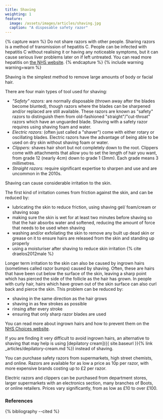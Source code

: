 ```yaml
---
title: Shaving
weighting: 1
feature:
  image: /assets/images/articles/shaving.jpg
  caption: "A disposable safety razor"
---
```


{% capture warn %}
Do not share razors with other people. Sharing razors is a method of transmission of hepatitis C. People can be infected with hepatitis C without realising it or having any noticeable symptoms, but it can cause serious liver problems later on if left untreated. You can read more hepatitis on [the NHS website](http://www.nhs.uk/conditions/hepatitis-c/Pages/Introduction.aspx).
{% endcapture %}
{% include warning warning=warn %}

Shaving is the simplest method to remove large amounts of body or facial hair.

There are four main types of tool used for shaving:

- *"Safety" razors:* are normally disposable (thrown away after the blades become blunted), though razors where the blades can be sharpened and/or replaced are still available. These razors are known as "safety" razors to distinguish them from old-fashioned "straight"/"cut-throat" razors which have an unguarded blade. Shaving with a safety razor requires using shaving foam and water.
- *Electric razors:* (often just called a "shaver") come with either rotary or oscillating blades. Electric razors have the advantage of being able to be used on dry skin without shaving foam or water.
- *Clippers:* shaves hair short but not completely down to the root. Clippers come with attachments that allow you to set the length of hair you want, from grade 12 (nearly 4cm) down to grade 1 (3mm). Each grade means 3 millimetres.
- *Straight razors:* require significant expertise to sharpen and use and are uncommon in the 2010s.

Shaving can cause considerable irritation to the skin. 

The first kind of irritation comes from friction against the skin, and can be reduced by:

- lubricating the skin to reduce friction, using shaving gel/ foam/cream or shaving soap
- making sure the skin is wet for at least two minutes before shaving so that the hair absorbs water and softened, reducing the amount of force that needs to be used when shaving
- washing and/or exfoliating the skin to remove any built up dead skin or grease on it to ensure hairs are released from the skin and standing up properly
- using a moisturiser after shaving to reduce skin irritation {% cite draelos2012male %}

Longer term irritation to the skin can also be caused by ingrown hairs (sometimes called razor bumps) caused by shaving. Often, these are hairs that have been cut below the surface of the skin, leaving a sharp point which has pierced the side of the follicle as the hair has grown. In people with curly hair, hairs which have grown out of the skin surface can also curl back and pierce the skin. This problem can be reduced by:

- shaving in the same direction as the hair grows
- shaving in as few strokes as possible
- rinsing after every stroke
- ensuring that only sharp razor blades are used

You can read more about ingrown hairs and how to prevent them on the [NHS Choices website](http://www.nhs.uk/conditions/ingrown-hairs/Pages/Introduction.aspx).

If you are finding it very difficult to avoid ingrown hairs, an alternative to shaving that may help is using [depilatory cream]({{ site.baseurl }}{% link _articles/depilatory-cream.md %}) instead of shaving.

You can purchase safety razors from supermarkets, high street chemists, and online. Razors are available for as low a price as 10p per razor, with more expensive brands costing up to £2 per razor.

Electric razors and clippers can be purchased from department stores, larger supermarkets with an electronics section, many branches of Boots, or online retailers. Prices vary significantly, from as low as £10 to over £100.

### References

{% bibliography --cited %}